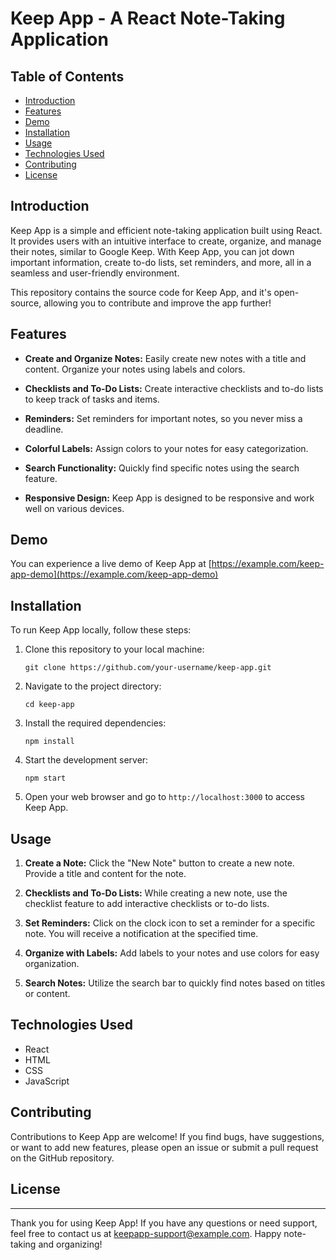 # Keep App - A React Note-Taking Application



## Table of Contents

- [Introduction](#introduction)
- [Features](#features)
- [Demo](#demo)
- [Installation](#installation)
- [Usage](#usage)
- [Technologies Used](#technologies-used)
- [Contributing](#contributing)
- [License](#license)

## Introduction

Keep App is a simple and efficient note-taking application built using React. It provides users with an intuitive interface to create, organize, and manage their notes, similar to Google Keep. With Keep App, you can jot down important information, create to-do lists, set reminders, and more, all in a seamless and user-friendly environment.

This repository contains the source code for Keep App, and it's open-source, allowing you to contribute and improve the app further!

## Features

- **Create and Organize Notes:** Easily create new notes with a title and content. Organize your notes using labels and colors.

- **Checklists and To-Do Lists:** Create interactive checklists and to-do lists to keep track of tasks and items.

- **Reminders:** Set reminders for important notes, so you never miss a deadline.

- **Colorful Labels:** Assign colors to your notes for easy categorization.

- **Search Functionality:** Quickly find specific notes using the search feature.

- **Responsive Design:** Keep App is designed to be responsive and work well on various devices.

## Demo

You can experience a live demo of Keep App at [https://example.com/keep-app-demo](https://example.com/keep-app-demo)

## Installation

To run Keep App locally, follow these steps:

1. Clone this repository to your local machine:

   ```
   git clone https://github.com/your-username/keep-app.git
   ```

2. Navigate to the project directory:

   ```
   cd keep-app
   ```

3. Install the required dependencies:

   ```
   npm install
   ```

4. Start the development server:

   ```
   npm start
   ```

5. Open your web browser and go to `http://localhost:3000` to access Keep App.

## Usage

1. **Create a Note:** Click the "New Note" button to create a new note. Provide a title and content for the note.

2. **Checklists and To-Do Lists:** While creating a new note, use the checklist feature to add interactive checklists or to-do lists.

3. **Set Reminders:** Click on the clock icon to set a reminder for a specific note. You will receive a notification at the specified time.

4. **Organize with Labels:** Add labels to your notes and use colors for easy organization.

5. **Search Notes:** Utilize the search bar to quickly find notes based on titles or content.

## Technologies Used

- React
- HTML
- CSS
- JavaScript

## Contributing

Contributions to Keep App are welcome! If you find bugs, have suggestions, or want to add new features, please open an issue or submit a pull request on the GitHub repository.

## License



---
Thank you for using Keep App! If you have any questions or need support, feel free to contact us at keepapp-support@example.com. Happy note-taking and organizing!
